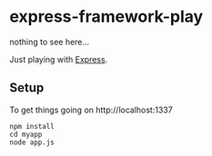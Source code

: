 # express-framework-play

nothing to see here...

Just playing with [Express](http://expressjs.com/).

## Setup

To get things going on http://localhost:1337

    npm install
    cd myapp
    node app.js

